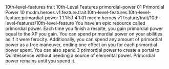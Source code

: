 <ability>
  <metadata>
    <class>10th-level-features</class>
    <feature_type>trait</feature_type>
    <file_dpath>10th-Level Features</file_dpath>
    <item_id>primordial-power</item_id>
    <item_index>01</item_index>
    <item_name>Primordial Power</item_name>
    <level>10</level>
    <scc>mcdm.heroes.v1:feature.trait.10th-level-features.10th-level-feature:primordial-power</scc>
    <scdc>1.1.1:5.1.4.1:01</scdc>
    <source>mcdm.heroes.v1</source>
    <type>feature/trait/10th-level-features/10th-level-feature</type>
  </metadata>
  <effects>
    <effect type="mundane">You have an epic resource called primordial power. Each time you finish a respite, you gain primordial power equal to the XP you gain. You can spend primordial power on your abilities as if it were ferocity.
Additionally, you can spend any amount of primordial power as a free maneuver, ending one effect on you for each primordial power spent.
You can also spend 3 primordial power to create a portal to Quintessence without needing a source of elemental power.
Primordial power remains until you spend it.</effect>
  </effects>
</ability>
